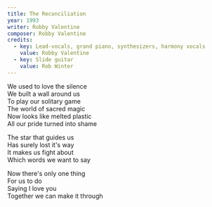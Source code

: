 ```yaml
---
title: The Reconciliation
year: 1993
writer: Robby Valentine
composer: Robby Valentine
credits:
  - key: Lead-vocals, grand piano, synthesizers, harmony vocals
    value: Robby Valentine
  - key: Slide guitar
    value: Rob Winter
---
```


<p>We used to love the silence<br />
We built a wall around us<br />
To play our solitary game<br />
The world of sacred magic<br />
Now looks like melted plastic<br />
All our pride turned into shame</p>

<p>The star that guides us<br />
Has surely lost it's way<br />
It makes us fight about<br />
Which words we want to say</p>

<p>Now there's only one thing<br />
For us to do<br />
Saying I love you<br />
Together we can make it through</p>